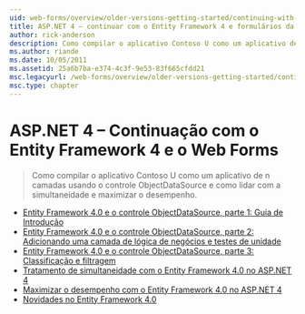 ```yaml
---
uid: web-forms/overview/older-versions-getting-started/continuing-with-ef/index
title: ASP.NET 4 – continuar com o Entity Framework 4 e formulários da Web | Microsoft Docs
author: rick-anderson
description: Como compilar o aplicativo Contoso U como um aplicativo de n camadas usando o controle ObjectDataSource e como lidar com a simultaneidade e maximizar o desempenho.
ms.author: riande
ms.date: 10/05/2011
ms.assetid: 25a6b7ba-e374-4c3f-9e53-83f665cfdd21
msc.legacyurl: /web-forms/overview/older-versions-getting-started/continuing-with-ef
msc.type: chapter
---
```

<a name="aspnet-4---continuing-with-entity-framework-4-and-web-forms"></a>ASP.NET 4 – Continuação com o Entity Framework 4 e o Web Forms
====================
> Como compilar o aplicativo Contoso U como um aplicativo de n camadas usando o controle ObjectDataSource e como lidar com a simultaneidade e maximizar o desempenho.


- [Entity Framework 4.0 e o controle ObjectDataSource, parte 1: Guia de Introdução](using-the-entity-framework-and-the-objectdatasource-control-part-1-getting-started.md)
- [Entity Framework 4.0 e o controle ObjectDataSource, parte 2: Adicionando uma camada de lógica de negócios e testes de unidade](using-the-entity-framework-and-the-objectdatasource-control-part-2-adding-a-business-logic-layer-and-unit-tests.md)
- [Entity Framework 4.0 e o controle ObjectDataSource, parte 3: Classificação e filtragem](using-the-entity-framework-and-the-objectdatasource-control-part-3-sorting-and-filtering.md)
- [Tratamento de simultaneidade com o Entity Framework 4.0 no ASP.NET 4](handling-concurrency-with-the-entity-framework-in-an-asp-net-web-application.md)
- [Maximizar o desempenho com o Entity Framework 4.0 no ASP.NET 4](maximizing-performance-with-the-entity-framework-in-an-asp-net-web-application.md)
- [Novidades no Entity Framework 4.0](what-s-new-in-the-entity-framework-4.md)
